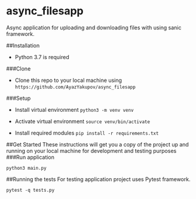 # async_filesapp

Async application for uploading and downloading files with using sanic framework.

##Installation

- Python 3.7 is required

###Clone

- Clone this repo to your local machine using `https://github.com/AyazYakupov/async_filesapp`

###Setup

- Install virtual environment 
```python3 -m venv venv```
- Activate virtual environment `source venv/bin/activate`

- Install required modules `pip install -r requirements.txt`

##Get Started
These instructions will get you a copy of the project up and running on your local machine for development and testing purposes
###Run application
```shell script
python3 main.py
```

##Running the tests
For testing application project uses Pytest framework.
```shell script
pytest -q tests.py
```

